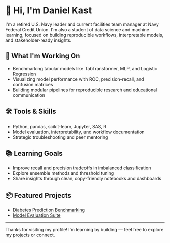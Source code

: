 # 👋 Hi, I'm Daniel Kast

I'm a retired U.S. Navy leader and current facilities team manager at Navy Federal Credit Union. I'm also a student of data science and machine learning, focused on building reproducible workflows, interpretable models, and stakeholder-ready insights.

## 🧠 What I'm Working On

- Benchmarking tabular models like TabTransformer, MLP, and Logistic Regression
- Visualizing model performance with ROC, precision-recall, and confusion matrices
- Building modular pipelines for reproducible research and educational communication

## 🛠️ Tools & Skills

- Python, pandas, scikit-learn, Jupyter, SAS, R
- Model evaluation, interpretability, and workflow documentation
- Strategic troubleshooting and peer mentoring

## 📚 Learning Goals

- Improve recall and precision tradeoffs in imbalanced classification
- Explore ensemble methods and threshold tuning
- Share insights through clean, copy-friendly notebooks and dashboards

## 📦 Featured Projects

- [Diabetes Prediction Benchmarking](https://github.com/Daniel-Kast/diabetes-prediction)
- [Model Evaluation Suite](https://github.com/Daniel-Kast/model-evaluation)

---

Thanks for visiting my profile! I'm learning by building — feel free to explore my projects or connect.
